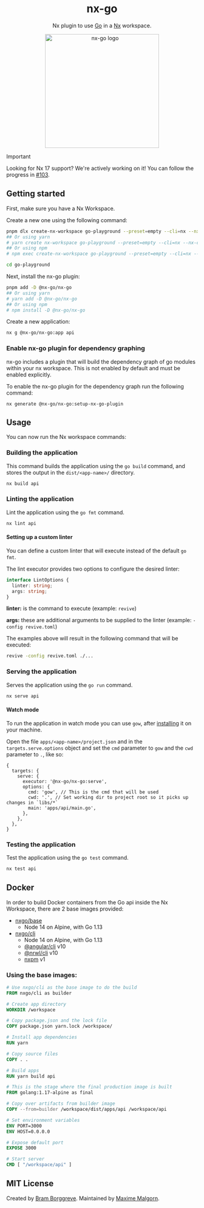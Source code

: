 <div align="center">
  <h1>nx-go</h1>
  <p>Nx plugin to use <a href="https://go.dev">Go</a> in a <a href="https://nx.dev">Nx</a> workspace.</p>
  <img src="https://github.com/nx-go.png" title="nx-go" alt="nx-go logo" width="300">
</div>

> [!IMPORTANT]
> Looking for Nx 17 support? We're actively working on it! You can follow the progress in [#103](https://github.com/nx-go/nx-go/pull/103).

## Getting started

First, make sure you have a Nx Workspace.

Create a new one using the following command:

```bash
pnpm dlx create-nx-workspace go-playground --preset=empty --cli=nx --nx-cloud true
## Or using yarn
# yarn create nx-workspace go-playground --preset=empty --cli=nx --nx-cloud true
## Or using npm
# npm exec create-nx-workspace go-playground --preset=empty --cli=nx --nx-cloud true
```

```bash
cd go-playground
```

Next, install the nx-go plugin:

```bash
pnpm add -D @nx-go/nx-go
## Or using yarn
# yarn add -D @nx-go/nx-go
## Or using npm
# npm install -D @nx-go/nx-go
```

Create a new application:

```bash
nx g @nx-go/nx-go:app api
```

### Enable nx-go plugin for dependency graphing

nx-go includes a plugin that will build the dependency graph of go modules within
your nx workspace. This is not enabled by default and must be enabled explicitly.

To enable the nx-go plugin for the dependency graph run the following command:

```shell
nx generate @nx-go/nx-go:setup-nx-go-plugin
```

## Usage

You can now run the Nx workspace commands:

### Building the application

This command builds the application using the `go build` command, and stores the output in the `dist/<app-name>/` directory.

```bash
nx build api
```

### Linting the application

Lint the application using the `go fmt` command.

```bash
nx lint api
```

#### Setting up a custom linter

You can define a custom linter that will execute instead of the default `go fmt`.

The lint executor provides two options to configure the desired linter:

```ts
interface LintOptions {
  linter: string;
  args: string;
}
```

**linter:** is the command to execute (example: `revive`)

**args:** these are additional arguments to be supplied to the linter (example: `-config revive.toml`)

The examples above will result in the following command that will be executed:

```bash
revive -config revive.toml ./...
```

### Serving the application

Serves the application using the `go run` command.

```bash
nx serve api
```

#### Watch mode

To run the application in watch mode you can use `gow`, after [installing](https://github.com/mitranim/gow#installation) it on your machine.

Open the file `apps/<app-name>/project.json` and in the `targets.serve.options` object and set the `cmd` parameter to `gow` and the `cwd` parameter to `.`, like so:

```json5
{
  targets: {
    serve: {
      executor: '@nx-go/nx-go:serve',
      options: {
        cmd: 'gow', // This is the cmd that will be used
        cwd: '.', // Set working dir to project root so it picks up changes in `libs/*`
        main: 'apps/api/main.go',
      },
    },
  },
}
```

### Testing the application

Test the application using the `go test` command.

```bash
nx test api
```

## Docker

In order to build Docker containers from the Go api inside the Nx Workspace, there are 2 base images provided:

- [nxgo/base](https://hub.docker.com/r/nxgo/base)
  - Node 14 on Alpine, with Go 1.13
- [nxgo/cli](https://hub.docker.com/r/nxgo/cli)
  - Node 14 on Alpine, with Go 1.13
  - [@angular/cli](https://github.com/angular/angular-cli) v10
  - [@nrwl/cli](https://github.com/nrwl/nx) v10
  - [nxpm](https://github.com/nxpm/nxpm-cli) v1

### Using the base images:

```dockerfile
# Use nxgo/cli as the base image to do the build
FROM nxgo/cli as builder

# Create app directory
WORKDIR /workspace

# Copy package.json and the lock file
COPY package.json yarn.lock /workspace/

# Install app dependencies
RUN yarn

# Copy source files
COPY . .

# Build apps
RUN yarn build api

# This is the stage where the final production image is built
FROM golang:1.17-alpine as final

# Copy over artifacts from builder image
COPY --from=builder /workspace/dist/apps/api /workspace/api

# Set environment variables
ENV PORT=3000
ENV HOST=0.0.0.0

# Expose default port
EXPOSE 3000

# Start server
CMD [ "/workspace/api" ]
```

## MIT License

Created by [Bram Borggreve](https://github.com/beeman). Maintained by [Maxime Malgorn](https://github.com/utarwyn).
